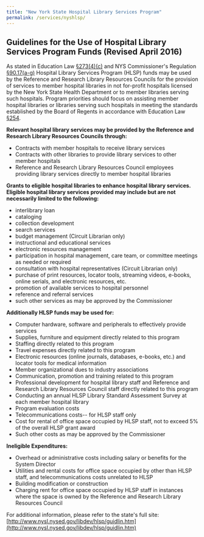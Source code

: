 ```yaml
---
title: "New York State Hospital Library Services Program"
permalink: /services/nyshlsp/
---
```

## Guidelines for the Use of Hospital Library Services Program Funds (Revised April 2016)

As stated in Education Law [§273(4)(c)](http://www.nysl.nysed.gov/libdev/excerpts/edn273.htm) and NYS Commissioner's Regulation [§90.17(a-g)](http://www.nysl.nysed.gov/libdev/excerpts/finished_regs/9017.htm) Hospital Library Services Program (HLSP) funds may be used by the Reference and Research Library Resources Councils for the provision of services to member hospital libraries in not for-profit hospitals licensed by the New York State Health Department or to member libraries serving such hospitals. Program priorities should focus on assisting member hospital libraries or libraries serving such hospitals in meeting the standards established by the Board of Regents in accordance with Education Law [§254](http://www.nysl.nysed.gov/libdev/excerpts/edn254.htm).

**Relevant hospital library services may be provided by the Reference and Research Library Resources Councils through:**
* Contracts with member hospitals to receive library services
* Contracts with other libraries to provide library services to other member hospitals
* Reference and Research Library Resources Council employees providing library services directly to member hospital libraries

**Grants to eligible hospital libraries to enhance hospital library services. Eligible hospital library services provided may include but are not necessarily limited to the following:**
* interlibrary loan
* cataloging
* collection development
* search services
* budget management (Circuit Librarian only)
* instructional and educational services
* electronic resources management
* participation in hospital management, care team, or committee meetings as needed or required
* consultation with hospital representatives (Circuit Librarian only)
* purchase of print resources, locator tools, streaming videos, e-books, online serials, and electronic resources, etc.
* promotion of available services to hospital personnel
* reference and referral services
* such other services as may be approved by the Commissioner

**Additionally HLSP funds may be used for:**
* Computer hardware, software and peripherals to effectively provide services
* Supplies, furniture and equipment directly related to this program
* Staffing directly related to this program
* Travel expenses directly related to this program
* Electronic resources (online journals, databases, e-books, etc.) and locator tools for medical information
* Member organizational dues to industry associations
* Communication, promotion and training related to this program
* Professional development for hospital library staff and Reference and Research Library Resources Council staff directly related to this program
* Conducting an annual HLSP Library Standard Assessment Survey at each member hospital library
* Program evaluation costs
* Telecommunications costs-- for HLSP staff only
* Cost for rental of office space occupied by HLSP staff, not to exceed 5% of the overall HLSP grant award
* Such other costs as may be approved by the Commissioner

**Ineligible Expenditures:**
* Overhead or administrative costs including salary or benefits for the System Director
* Utilities and rental costs for office space occupied by other than HLSP staff, and telecommunications costs unrelated to HLSP
* Building modification or construction
* Charging rent for office space occupied by HLSP staff in instances where the space is owned by the Reference and Research Library Resources Council

For additional information, please refer to the state's full site: [http://www.nysl.nysed.gov/libdev/hlsp/guidlin.htm](http://www.nysl.nysed.gov/libdev/hlsp/guidlin.htm)
